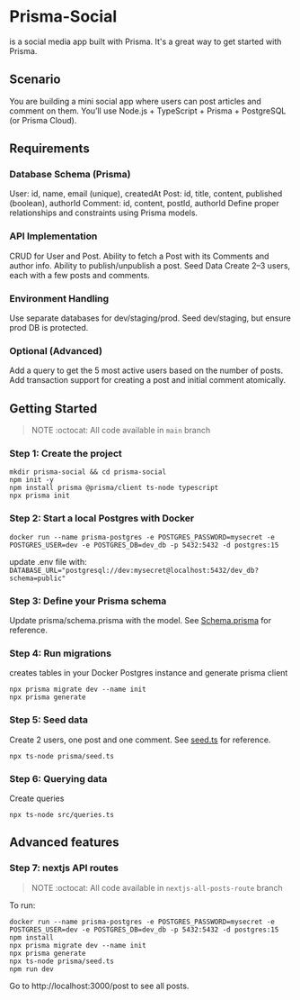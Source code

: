 # Prisma-Social
is a social media app built with Prisma. It's a great way to get started with Prisma.

## Scenario
You are building a mini social app where users can post articles and comment on them.
You’ll use Node.js + TypeScript + Prisma + PostgreSQL (or Prisma Cloud).

## Requirements

### Database Schema (Prisma)
User: id, name, email (unique), createdAt
Post: id, title, content, published (boolean), authorId
Comment: id, content, postId, authorId
Define proper relationships and constraints using Prisma models.

### API Implementation
CRUD for User and Post.
Ability to fetch a Post with its Comments and author info.
Ability to publish/unpublish a post.
Seed Data
Create 2–3 users, each with a few posts and comments.

### Environment Handling
Use separate databases for dev/staging/prod.
Seed dev/staging, but ensure prod DB is protected.

### Optional (Advanced)
Add a query to get the 5 most active users based on the number of posts.
Add transaction support for creating a post and initial comment atomically.

## Getting Started
> NOTE :octocat: All code available in `main` branch

### Step 1: Create the project
```
mkdir prisma-social && cd prisma-social
npm init -y
npm install prisma @prisma/client ts-node typescript
npx prisma init
```

### Step 2: Start a local Postgres with Docker
```
docker run --name prisma-postgres -e POSTGRES_PASSWORD=mysecret -e POSTGRES_USER=dev -e POSTGRES_DB=dev_db -p 5432:5432 -d postgres:15
```
update .env file with:
`DATABASE_URL="postgresql://dev:mysecret@localhost:5432/dev_db?schema=public"`

### Step 3: Define your Prisma schema
Update prisma/schema.prisma with the model. See [Schema.prisma](./prisma/schema.prisma) for reference.

### Step 4: Run migrations
creates tables in your Docker Postgres instance and generate prisma client
```
npx prisma migrate dev --name init
npx prisma generate
```
### Step 5: Seed data
Create 2 users, one post and one comment. See [seed.ts](./prisma/seed.ts) for reference.
```
npx ts-node prisma/seed.ts
```

### Step 6: Querying data
Create queries
```
npx ts-node src/queries.ts
```

## Advanced features
### Step 7: nextjs API routes
> NOTE :octocat: All code available in `nextjs-all-posts-route` branch

To run:
```
docker run --name prisma-postgres -e POSTGRES_PASSWORD=mysecret -e POSTGRES_USER=dev -e POSTGRES_DB=dev_db -p 5432:5432 -d postgres:15
npm install
npx prisma migrate dev --name init
npx prisma generate
npx ts-node prisma/seed.ts
npm run dev
```
Go to http://localhost:3000/post to see all posts.